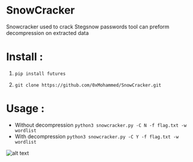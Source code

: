# SnowCracker
Snowcracker used to crack Stegsnow passwords tool can preform decompression on extracted data

# Install :

1. `pip install futures`

2. `git clone https://github.com/0xMohammed/SnowCracker.git`

# Usage :

* Without decompression `python3 snowcracker.py -C N -f flag.txt -w wordlist `
* With decompression `python3 snowcracker.py -C Y -f flag.txt -w wordlist `

![alt text](https://github.com/0xMohammed/SnowCracker/blob/master/Images/example.jpeg)
